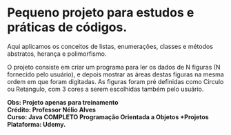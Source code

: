 # Pequeno projeto para estudos e práticas de códigos.
Aqui aplicamos os conceitos de listas, enumerações, classes e métodos abstratos, herança e polimorfismo.

O projeto consiste em criar um programa para ler os dados de N figuras (N fornecido
pelo usuário), e depois mostrar as áreas destas figuras na
mesma ordem em que foram digitadas.
As figuras foram pré definidas como Circulo ou Retangulo, com 3 cores a serem escolhidas também pelo usuário.

<strong>Obs: Projeto apenas para treinamento<br>
Crédito: Professor Nélio Alves<br>
Curso: Java COMPLETO Programação Orientada a Objetos +Projetos<br>
Plataforma: Udemy.</strong>
